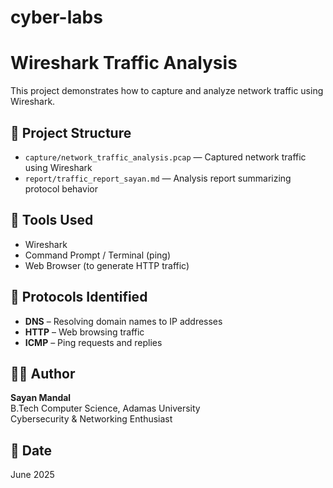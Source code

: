 # cyber-labs
# Wireshark Traffic Analysis

This project demonstrates how to capture and analyze network traffic using Wireshark.

## 📂 Project Structure

- `capture/network_traffic_analysis.pcap` — Captured network traffic using Wireshark
- `report/traffic_report_sayan.md` — Analysis report summarizing protocol behavior

## 🔧 Tools Used

- Wireshark
- Command Prompt / Terminal (ping)
- Web Browser (to generate HTTP traffic)

## 📡 Protocols Identified

- **DNS** – Resolving domain names to IP addresses
- **HTTP** – Web browsing traffic
- **ICMP** – Ping requests and replies

## 👨‍💻 Author

**Sayan Mandal**  
B.Tech Computer Science, Adamas University  
Cybersecurity & Networking Enthusiast

## 📅 Date

June 2025
